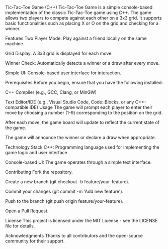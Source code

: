 Tic-Tac-Toe Game (C++)
Tic-Tac-Toe Game is a simple console-based implementation of the classic Tic-Tac-Toe game using C++. The game allows two players to compete against each other on a 3x3 grid. It supports basic functionalities such as placing X or O on the grid and checking for a winner.

Features
Two Player Mode: Play against a friend locally on the same machine.

Grid Display: A 3x3 grid is displayed for each move.

Winner Check: Automatically detects a winner or a draw after every move.

Simple UI: Console-based user interface for interaction.

Prerequisites
Before you begin, ensure that you have the following installed:

C++ Compiler (e.g., GCC, Clang, or MinGW)

Text Editor/IDE (e.g., Visual Studio Code, Code::Blocks, or any C++-compatible IDE)
Usage
The game will prompt each player to enter their move by choosing a number (1-9) corresponding to the position on the grid.

After each move, the game board will update to reflect the current state of the game.

The game will announce the winner or declare a draw when appropriate.

Technology Stack
C++: Programming language used for implementing the game logic and user interface.

Console-based UI: The game operates through a simple text interface.

Contributing
Fork the repository.

Create a new branch (git checkout -b feature/your-feature).

Commit your changes (git commit -m 'Add new feature').

Push to the branch (git push origin feature/your-feature).

Open a Pull Request.

License
This project is licensed under the MIT License - see the LICENSE file for details.

Acknowledgments
Thanks to all contributors and the open-source community for their support.

